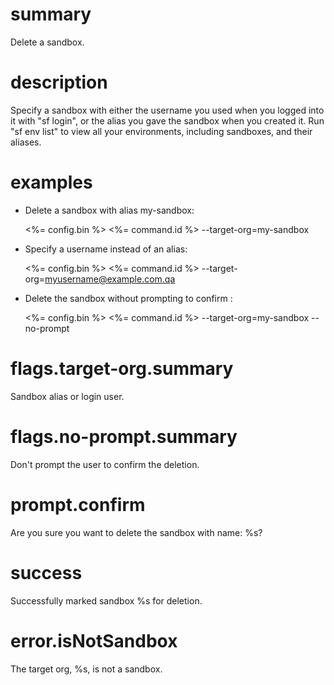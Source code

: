 # summary

Delete a sandbox.

# description

Specify a sandbox with either the username you used when you logged into it with "sf login", or the alias you gave the sandbox when you created it. Run "sf env list" to view all your environments, including sandboxes, and their aliases.

# examples

- Delete a sandbox with alias my-sandbox:

  <%= config.bin %> <%= command.id %> --target-org=my-sandbox

- Specify a username instead of an alias:

  <%= config.bin %> <%= command.id %> --target-org=myusername@example.com.qa

- Delete the sandbox without prompting to confirm :

  <%= config.bin %> <%= command.id %> --target-org=my-sandbox --no-prompt

# flags.target-org.summary

Sandbox alias or login user.

# flags.no-prompt.summary

Don't prompt the user to confirm the deletion.

# prompt.confirm

Are you sure you want to delete the sandbox with name: %s?

# success

Successfully marked sandbox %s for deletion.

# error.isNotSandbox

The target org, %s, is not a sandbox.
